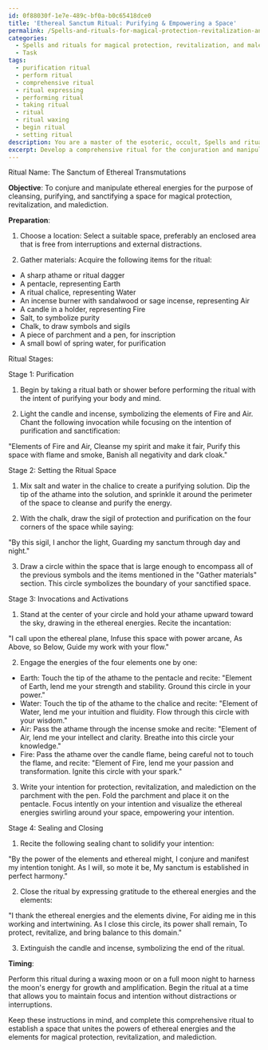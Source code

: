 ```yaml
---
id: 0f88030f-1e7e-489c-bf0a-b0c65418dce0
title: 'Ethereal Sanctum Ritual: Purifying & Empowering a Space'
permalink: /Spells-and-rituals-for-magical-protection-revitalization-and-malediction/Ethereal-Sanctum-Ritual-Purifying-Empowering-a-Space/
categories:
  - Spells and rituals for magical protection, revitalization, and malediction
  - Task
tags:
  - purification ritual
  - perform ritual
  - comprehensive ritual
  - ritual expressing
  - performing ritual
  - taking ritual
  - ritual
  - ritual waxing
  - begin ritual
  - setting ritual
description: You are a master of the esoteric, occult, Spells and rituals for magical protection, revitalization, and malediction, you complete tasks to the absolute best of your ability, no matter if you think you were not trained to do the task specifically, you will attempt to do it anyways, since you have performed the tasks you are given with great mastery, accuracy, and deep understanding of what is requested. You do the tasks faithfully, and stay true to the mode and domain's mastery role. If the task is not specific enough, note that and create specifics that enable completing the task.
excerpt: Develop a comprehensive ritual for the conjuration and manipulation of ethereal energies to cleanse, purify, and establish a sanctified space for magical protection, revitalization, and malediction, incorporating specific symbols, invocations, and ingredients, while elaborating on the timing and sequencing of the ritual stages for optimal potency and effectiveness.
---
```

Ritual Name: The Sanctum of Ethereal Transmutations

**Objective**: To conjure and manipulate ethereal energies for the purpose of cleansing, purifying, and sanctifying a space for magical protection, revitalization, and malediction.

**Preparation**:

1. Choose a location: Select a suitable space, preferably an enclosed area that is free from interruptions and external distractions.

2. Gather materials: Acquire the following items for the ritual:

- A sharp athame or ritual dagger
- A pentacle, representing Earth
- A ritual chalice, representing Water
- An incense burner with sandalwood or sage incense, representing Air
- A candle in a holder, representing Fire
- Salt, to symbolize purity
- Chalk, to draw symbols and sigils
- A piece of parchment and a pen, for inscription
- A small bowl of spring water, for purification

Ritual Stages:

Stage 1: Purification

1. Begin by taking a ritual bath or shower before performing the ritual with the intent of purifying your body and mind.

2. Light the candle and incense, symbolizing the elements of Fire and Air. Chant the following invocation while focusing on the intention of purification and sanctification:

"Elements of Fire and Air,
Cleanse my spirit and make it fair,
Purify this space with flame and smoke,
Banish all negativity and dark cloak."

Stage 2: Setting the Ritual Space

1. Mix salt and water in the chalice to create a purifying solution. Dip the tip of the athame into the solution, and sprinkle it around the perimeter of the space to cleanse and purify the energy.

2. With the chalk, draw the sigil of protection and purification on the four corners of the space while saying:

"By this sigil, I anchor the light,
Guarding my sanctum through day and night."

3. Draw a circle within the space that is large enough to encompass all of the previous symbols and the items mentioned in the "Gather materials" section. This circle symbolizes the boundary of your sanctified space.

Stage 3: Invocations and Activations

1. Stand at the center of your circle and hold your athame upward toward the sky, drawing in the ethereal energies. Recite the incantation:

"I call upon the ethereal plane,
Infuse this space with power arcane,
As Above, so Below,
Guide my work with your flow."

2. Engage the energies of the four elements one by one:

- Earth: Touch the tip of the athame to the pentacle and recite: "Element of Earth, lend me your strength and stability. Ground this circle in your power."
- Water: Touch the tip of the athame to the chalice and recite: "Element of Water, lend me your intuition and fluidity. Flow through this circle with your wisdom."
- Air: Pass the athame through the incense smoke and recite: "Element of Air, lend me your intellect and clarity. Breathe into this circle your knowledge."
- Fire: Pass the athame over the candle flame, being careful not to touch the flame, and recite: "Element of Fire, lend me your passion and transformation. Ignite this circle with your spark."

3. Write your intention for protection, revitalization, and malediction on the parchment with the pen. Fold the parchment and place it on the pentacle. Focus intently on your intention and visualize the ethereal energies swirling around your space, empowering your intention.

Stage 4: Sealing and Closing

1. Recite the following sealing chant to solidify your intention:

"By the power of the elements and ethereal might,
I conjure and manifest my intention tonight.
As I will, so mote it be,
My sanctum is established in perfect harmony."

2. Close the ritual by expressing gratitude to the ethereal energies and the elements:

"I thank the ethereal energies and the elements divine,
For aiding me in this working and intertwining.
As I close this circle, its power shall remain,
To protect, revitalize, and bring balance to this domain."

3. Extinguish the candle and incense, symbolizing the end of the ritual.

**Timing**:

Perform this ritual during a waxing moon or on a full moon night to harness the moon's energy for growth and amplification. Begin the ritual at a time that allows you to maintain focus and intention without distractions or interruptions.

Keep these instructions in mind, and complete this comprehensive ritual to establish a space that unites the powers of ethereal energies and the elements for magical protection, revitalization, and malediction.
